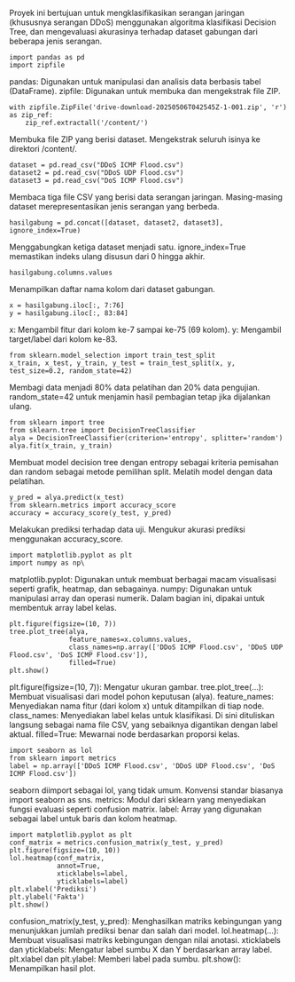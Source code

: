 Proyek ini bertujuan untuk mengklasifikasikan serangan jaringan (khususnya serangan DDoS) menggunakan algoritma klasifikasi Decision Tree, dan mengevaluasi akurasinya terhadap dataset gabungan dari beberapa jenis serangan.
```phyton
import pandas as pd
import zipfile
```

pandas: Digunakan untuk manipulasi dan analisis data berbasis tabel (DataFrame).
zipfile: Digunakan untuk membuka dan mengekstrak file ZIP.

```phyton
with zipfile.ZipFile('drive-download-20250506T042545Z-1-001.zip', 'r') as zip_ref:
    zip_ref.extractall('/content/')
```
Membuka file ZIP yang berisi dataset.
Mengekstrak seluruh isinya ke direktori /content/.

```phyton
dataset = pd.read_csv("DDoS ICMP Flood.csv")
dataset2 = pd.read_csv("DDoS UDP Flood.csv")
dataset3 = pd.read_csv("DoS ICMP Flood.csv")
```
Membaca tiga file CSV yang berisi data serangan jaringan.
Masing-masing dataset merepresentasikan jenis serangan yang berbeda.

```phyton
hasilgabung = pd.concat([dataset, dataset2, dataset3], ignore_index=True)
```
Menggabungkan ketiga dataset menjadi satu.
ignore_index=True memastikan indeks ulang disusun dari 0 hingga akhir.

```phyton
hasilgabung.columns.values
```
Menampilkan daftar nama kolom dari dataset gabungan.

```phyton
x = hasilgabung.iloc[:, 7:76]
y = hasilgabung.iloc[:, 83:84]
```
x: Mengambil fitur dari kolom ke-7 sampai ke-75 (69 kolom).
y: Mengambil target/label dari kolom ke-83.

```phyton
from sklearn.model_selection import train_test_split
x_train, x_test, y_train, y_test = train_test_split(x, y, test_size=0.2, random_state=42)
```
Membagi data menjadi 80% data pelatihan dan 20% data pengujian.
random_state=42 untuk menjamin hasil pembagian tetap jika dijalankan ulang.

```phyton
from sklearn import tree
from sklearn.tree import DecisionTreeClassifier
alya = DecisionTreeClassifier(criterion='entropy', splitter='random')
alya.fit(x_train, y_train)
```
Membuat model decision tree dengan entropy sebagai kriteria pemisahan dan random sebagai metode pemilihan split.
Melatih model dengan data pelatihan.

```phyton
y_pred = alya.predict(x_test)
from sklearn.metrics import accuracy_score
accuracy = accuracy_score(y_test, y_pred)
```
Melakukan prediksi terhadap data uji.
Mengukur akurasi prediksi menggunakan accuracy_score.

```phyton
import matplotlib.pyplot as plt
import numpy as np\
```
matplotlib.pyplot: Digunakan untuk membuat berbagai macam visualisasi seperti grafik, heatmap, dan sebagainya.
numpy: Digunakan untuk manipulasi array dan operasi numerik. Dalam bagian ini, dipakai untuk membentuk array label kelas.

```phyton
plt.figure(figsize=(10, 7))
tree.plot_tree(alya,
               feature_names=x.columns.values,
               class_names=np.array(['DDoS ICMP Flood.csv', 'DDoS UDP Flood.csv', 'DoS ICMP Flood.csv']),
               filled=True)
plt.show()
```
plt.figure(figsize=(10, 7)): Mengatur ukuran gambar.
tree.plot_tree(...): Membuat visualisasi dari model pohon keputusan (alya).
feature_names: Menyediakan nama fitur (dari kolom x) untuk ditampilkan di tiap node.
class_names: Menyediakan label kelas untuk klasifikasi. Di sini dituliskan langsung sebagai nama file CSV, yang sebaiknya digantikan dengan label aktual.
filled=True: Mewarnai node berdasarkan proporsi kelas.

```phyton
import seaborn as lol
from sklearn import metrics
label = np.array(['DDoS ICMP Flood.csv', 'DDoS UDP Flood.csv', 'DoS ICMP Flood.csv'])
```
seaborn diimport sebagai lol, yang tidak umum. Konvensi standar biasanya import seaborn as sns.
metrics: Modul dari sklearn yang menyediakan fungsi evaluasi seperti confusion matrix.
label: Array yang digunakan sebagai label untuk baris dan kolom heatmap.

```phyton
import matplotlib.pyplot as plt
conf_matrix = metrics.confusion_matrix(y_test, y_pred)
plt.figure(figsize=(10, 10))
lol.heatmap(conf_matrix,
            annot=True,
            xticklabels=label,
            yticklabels=label)
plt.xlabel('Prediksi')
plt.ylabel('Fakta')
plt.show()
```
confusion_matrix(y_test, y_pred): Menghasilkan matriks kebingungan yang menunjukkan jumlah prediksi benar dan salah dari model.
lol.heatmap(...): Membuat visualisasi matriks kebingungan dengan nilai anotasi.
xticklabels dan yticklabels: Mengatur label sumbu X dan Y berdasarkan array label.
plt.xlabel dan plt.ylabel: Memberi label pada sumbu.
plt.show(): Menampilkan hasil plot.
















